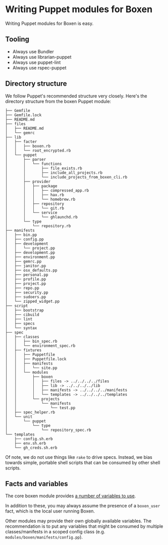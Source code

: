 # Writing Puppet modules for Boxen

Writing Puppet modules for Boxen is easy.

## Tooling

* Always use Bundler
* Always use librarian-puppet
* Always use puppet-lint
* Always use rspec-puppet

## Directory structure

We follow Puppet's recommended structure very closely.
Here's the directory structure from the boxen Puppet module:

```
├── Gemfile
├── Gemfile.lock
├── README.md
├── files
│   ├── README.md
│   └── gemrc
├── lib
│   ├── facter
│   │   ├── boxen.rb
│   │   └── root_encrypted.rb
│   └── puppet
│       ├── parser
│       │   └── functions
│       │       ├── file_exists.rb
│       │       ├── include_all_projects.rb
│       │       └── include_projects_from_boxen_cli.rb
│       ├── provider
│       │   ├── package
│       │   │   ├── compressed_app.rb
│       │   │   ├── hax.rb
│       │   │   └── homebrew.rb
│       │   ├── repository
│       │   │   └── git.rb
│       │   └── service
│       │       └── ghlaunchd.rb
│       └── type
│           └── repository.rb
├── manifests
│   ├── bin.pp
│   ├── config.pp
│   ├── development
│   │   └── project.pp
│   ├── development.pp
│   ├── environment.pp
│   ├── gemrc.pp
│   ├── janitor.pp
│   ├── osx_defaults.pp
│   ├── personal.pp
│   ├── profile.pp
│   ├── project.pp
│   ├── repo.pp
│   ├── security.pp
│   ├── sudoers.pp
│   └── zipped_widget.pp
├── script
│   ├── bootstrap
│   ├── cibuild
│   ├── lint
│   ├── specs
│   └── syntax
├── spec
│   ├── classes
│   │   ├── bin_spec.rb
│   │   └── environment_spec.rb
│   ├── fixtures
│   │   ├── Puppetfile
│   │   ├── Puppetfile.lock
│   │   ├── manifests
│   │   │   └── site.pp
│   │   └── modules
│   │       ├── boxen
│   │       │   ├── files -> ../../../../files
│   │       │   ├── lib -> ../../../../lib
│   │       │   ├── manifests -> ../../../../manifests
│   │       │   └── templates -> ../../../../templates
│   │       └── projects
│   │           └── manifests
│   │               └── test.pp
│   ├── spec_helper.rb
│   └── unit
│       └── puppet
│           └── type
│               └── repository_spec.rb
└── templates
    ├── config.sh.erb
    ├── env.sh.erb
    └── gh_creds.sh.erb
```

Of note, we do not use things like `rake` to drive specs.
Instead, we bias towards simple, portable shell scripts that can be consumed
by other shell scripts.

## Facts and variables

The core boxen module provides [a number of variables to use](https://github.com/boxen/puppet-boxen/blob/master/manifests/config.pp#L2-L14).

In addition to these, you may always assume the presence of a `boxen_user` fact,
which is the local user running Boxen.

Other modules may provide their own globally available variables.
The recommendation is to put any variables that might be consumed by
multiple classes/manifests in a scoped config class
(e.g. `modules/boxen/manifests/config.pp`).
